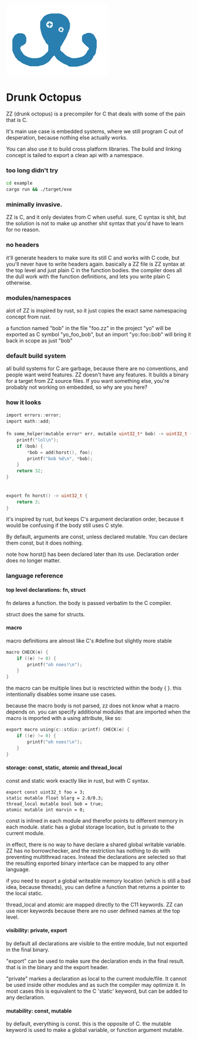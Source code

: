 ![logo](logo.png?raw=true)

Drunk Octopus
==============


ZZ (drunk octopus) is a precompiler for C that deals with some of the pain that is C.

It's main use case is embedded systems, where we still program C out of desperation, because nothing else actually works.

You can also use it to build cross platform libraries. The build and linking concept is tailed to export a clean api with a namespace.


### too long didn't try

```bash
cd example
cargo run && ./target/exe
```


### minimally invasive.


ZZ is C, and it only deviates from C when useful. sure, C syntax is shit,
but the solution is not to make up another shit syntax that you'd have to learn for no reason.

### no headers

it'll generate headers to make sure its still C and works with C code, but you'll never have to write headers again.
basically a ZZ file is ZZ syntax at the top level and just plain C in the function bodies.
the compiler does all the dull work with the function definitions, and lets you write plain C otherwise.

### modules/namespaces

alot of ZZ is inspired by rust, so it just copies the exact same namespacing concept from rust.

a function named "bob" in the file "foo.zz" in the project "yo" will be exported as C symbol "yo_foo_bob",
but an import "yo::foo::bob" will bring it back in scope as just "bob"

### default build system

all build systems for C are garbage, because there are no conventions, and people want weird features.
ZZ doesn't have any features. It builds a binary for a target from ZZ source files.
If you want something else, you're probably not working on embedded, so why are you here?


### how it looks


```C
import errors::error;
import math::add;

fn some_helper(mutable error* err, mutable uint32_t* bob) -> uint32_t {
    printf("lol\n");
    if (bob) {
        *bob = add(horst(), foo);
        printf("bob %d\n", *bob);
    }
    return 32;
}


export fn horst() -> uint32_t {
    return 3;
}

```

it's inspired by rust, but keeps C's argument declaration order, because it would be confusing if the body still uses C style. 

By default, arguments are const, unless declared mutable. You can declare them const, but it does nothing.

note how horst() has been declared later than its use. Declaration order does no longer matter.

### language reference

#### top level declarations: fn, struct

fn delares a function.
the body is passed verbatim to the C compiler.

struct does the same for structs.

#### macro

macro definitions are almost like C's #define but slightly more stable

```C
macro CHECK(e) {
    if ((e) != 0) {
        printf("oh noes!\n");
    }
}
```

the macro can be multiple lines but is resctricted within the body {  }.
this intentionally disables some insane use cases.


because the macro body is not parsed, zz does not know what a macro depends on.
you can specify additional modules that are imported when the macro is imported with a using attribute, like so:


```C
export macro using(c::stdio::printf) CHECK(e) {
    if ((e) != 0) {
        printf("oh noes!\n");
    }
}
```

#### storage: const, static, atomic and thread_local

const and static work exactly like in rust, but with C syntax.

```
export const uint32_t foo = 3;
static mutable float blarg = 2.0/0.3;
thread_local mutable bool bob = true;
atomic mutable int marvin = 0;
```

const is inlined in each module and therefor points to different memory in each module.
static has a global storage location, but is private to the current module.

in effect, there is no way to have declare a shared global writable variable.
ZZ has no borrowchecker, and the restriction has nothing to do with preventing multithread races.
Instead the declarations are selected so that the resulting exported binary interface can be mapped to any other language.

if you need to export a global writeable memory location (which is still a bad idea, because threads),
you can define a function that returns a pointer to the local static.

thread_local and atomic are mapped directly to the C11 keywords.
ZZ can use nicer keywords because there are no user defined names at the top level.

#### visibility: private, export

by default all declarations are visible to the entire module, but not exported in the final binary.

"export" can be used to make sure the declaration ends in the final result. that is in the binary and the export header.

"private" markes a declaration as local to the current module/file. It cannot be used inside other modules and
as such the compiler may optimize it.
In most cases this is equivalent to the C 'static' keyword, but can be added to any declaration.


#### mutability: const, mutable

by default, everything is const. this is the opposite of C. the mutable keyword is used to make a global variable, or function argument mutable.










